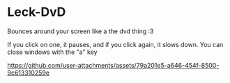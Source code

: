 # Leck-DvD
Bounces around your screen like a the dvd thing :3

If you click on one, it pauses, and if you click again, it slows down.
You can close windows with the "a" key


https://github.com/user-attachments/assets/79a201e5-a646-454f-8500-9c613310259e

